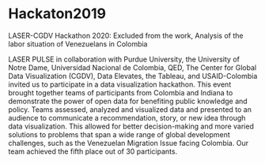 # Hackaton2019
LASER-CGDV Hackathon 2020: Excluded from the work, Analysis of the labor situation of Venezuelans in Colombia 

LASER PULSE in collaboration with Purdue University, the University of Notre Dame, Universidad Nacional de Colombia, QED, The Center for Global Data Visualization (CGDV), Data Elevates, the Tableau, and USAID-Colombia invited us to participate in a data visualization hackathon. This event brought together teams of participants from Colombia and Indiana to demonstrate the power of open data for benefiting public knowledge and policy. Teams assessed, analyzed and visualized data and presented to an audience to communicate a recommendation, story, or new idea through data visualization. This allowed for better decision-making and more varied solutions to problems that span a wide range of global development challenges, such as the Venezuelan Migration Issue facing Colombia. Our team achieved the fifth place out of 30 participants.
